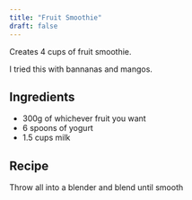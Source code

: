 ```yaml
---
title: "Fruit Smoothie"
draft: false
---
```


Creates 4 cups of fruit smoothie.

I tried this with bannanas and mangos.

## Ingredients
- 300g of whichever fruit you want
- 6 spoons of yogurt
- 1.5 cups milk

## Recipe

Throw all into a blender and blend until smooth
